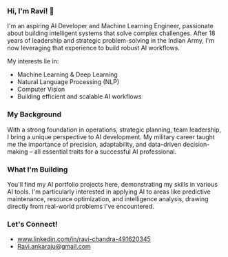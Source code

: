 ### Hi, I'm Ravi! 👋

I'm an aspiring AI Developer and Machine Learning Engineer, passionate about building intelligent systems that solve complex challenges. After 18 years of leadership and strategic problem-solving in the Indian Army, I'm now leveraging that experience to build robust AI workflows.

My interests lie in:
* Machine Learning & Deep Learning
* Natural Language Processing (NLP)
* Computer Vision
* Building efficient and scalable AI workflows

### My Background
With a strong foundation in operations, strategic planning, team leadership, I bring a unique perspective to AI development. My military career taught me the importance of precision, adaptability, and data-driven decision-making – all essential traits for a successful AI professional.

### What I'm Building
You'll find my AI portfolio projects here, demonstrating my skills in various AI tools. I'm particularly interested in applying AI to areas like predictive maintenance, resource optimization, and intelligence analysis, drawing directly from real-world problems I've encountered.

### Let's Connect!
* www.linkedin.com/in/ravi-chandra-491620345
* Ravi.ankaraju@gmail.com
